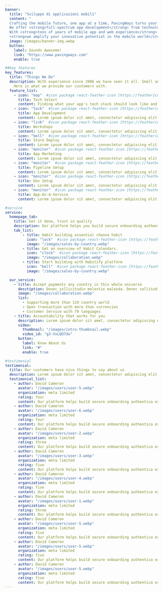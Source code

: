 ```yaml
---
banner:
  title: "Sviluppo di applicazioni mobili"
  content: "
  Crafting the mobile future, one app at a time, PavingWays turns your ideas into app store realities. 
  We offer <strong>full-spectrum app development</strong> from technology selection to app store distribution.
  With <strong>tons of years of mobile app and web experience</strong> and a diverse range of tiny to huge customers and projects in our portfolio, we not only build state-of-the-art apps, 
  <strong>we amplify your innovative potential in the mobile world</strong>."
  image: /images/banner-img.webp
  button:
    label: Sounds Awesome!
    link: "https://www.pavingways.com"
    enable: true

##key features
key_features:
  title: "Things We Do"
  description: With experience since 2006 we have seen it all. Small and huge Apps, tons of frameworks, millions of app users. 
    Here is what we provide our customers with. 
  feature_list:
    - icon: "map"  #icon package react-feather-icon [https://feathericons.com/]
      title: Tech Select
      content: Finding what your app's tech stack should look like and if our stack can match that.
    - icon: "lock"  #icon package react-feather-icon [https://feathericons.com/]
      title: App Development
      content: Lorem ipsum dolor sit amet, consectetur adipiscing elit.
    - icon: "link"  #icon package react-feather-icon [https://feathericons.com/]
      title: Workshops
      content: Lorem ipsum dolor sit amet, consectetur adipiscing elit.
    - icon: "bell"  #icon package react-feather-icon [https://feathericons.com/]
      title: Store Deploy
      content: Lorem ipsum dolor sit amet, consectetur adipiscing elit.
    - icon: "monitor"  #icon package react-feather-icon [https://feathericons.com/]
      title: App Marketing
      content: Lorem ipsum dolor sit amet, consectetur adipiscing elit.
    - icon: "monitor"  #icon package react-feather-icon [https://feathericons.com/]
      title: Pipeline Setup
      content: Lorem ipsum dolor sit amet, consectetur adipiscing elit.
    - icon: "monitor"  #icon package react-feather-icon [https://feathericons.com/]
      title: Dev Setup
      content: Lorem ipsum dolor sit amet, consectetur adipiscing elit.
    - icon: "monitor"  #icon package react-feather-icon [https://feathericons.com/]
      title: App-As-A-Service
      content: Lorem ipsum dolor sit amet, consectetur adipiscing elit.

#service
service:
  homepage_tab:
    title: Get it done, trust in quality
    description: Our platform helps you build secure onboarding authentication experiences that retain and engage your users. We build the infrastructure, you can.
    tab_list:
        - title: Habit building essential choose habit
          icon: "lock"  #icon package react-feather-icon [https://feathericons.com/]
          image: "/images/sales-by-country.webp"
        - title: Get an overview of Habit Calendars.
          icon: "clock"  #icon package react-feather-icon [https://feathericons.com/]
          image: "/images/collaboration.webp"
        - title: Start building with Habitify platform
          icon: "bell"  #icon package react-feather-icon [https://feathericons.com/]
          image: "/images/sales-by-country.webp"

  our_service:
    - title: Accept payments any country in this whole universe
      desctiption: Donec sollicitudin molestie malesda. Donec sollitudin molestie malesuada. Mauris pellentesque nec, egestas non nisi. Cras ultricies ligula sed
      image: "/images/collaboration.webp"
      list:
        - Supporting more than 119 country world
        - Open transaction with more than currencies
        - Customer Service with 79 languages
    - title: Accountability that works for you
      description: Lorem ipsum dolor sit amet, consectetur adipiscing elit. Morbi egestas Werat viverra id et aliquet. vulputate egestas sollicitudin.
      video:
        thumbnail: "/images/intro-thumbnail.webp"
        video_id: "g3-VxLQO7do"
      button:
        label: Know About Us
        link: "#"
        enable: true

#testimonial
testimonial:
  title: Our customers have nice things to say about us
  description: Lorem ipsum dolor sit amet, consectetur adipiscing elit. Morbi egestas Werat viverra id et aliquet. vulputate egestas sollicitudin.
  testimonial_list:
    - author: David Cameron
      avatar: "/images/users/user-5.webp"
      organization: meta limited
      rating: four
      content: Our platform helps build secure onboarding authentica experiences & engage your users. We build .
    - author: David Cameron
      avatar: "/images/users/user-6.webp"
      organization: meta limited
      rating: four
      content: Our platform helps build secure onboarding authentica experiences & engage your users. We build .
    - author: David Cameron
      avatar: "/images/users/user-2.webp"
      organization: meta limited
      rating: three
      content: Our platform helps build secure onboarding authentica experiences & engage your users. We build .
    - author: David Cameron
      avatar: "/images/users/user-3.webp"
      organization: meta limited
      rating: five
      content: Our platform helps build secure onboarding authentica experiences & engage your users. We build .
    - author: David Cameron
      avatar: "/images/users/user-4.webp"
      organization: meta limited
      rating: five
      content: Our platform helps build secure onboarding authentica experiences & engage your users. We build .
    - author: David Cameron
      avatar: "/images/users/user-1.webp"
      organization: meta limited
      rating: three
      content: Our platform helps build secure onboarding authentica experiences & engage your users. We build .
    - author: David Cameron
      avatar: "/images/users/user-5.webp"
      organization: meta limited
      rating: five
      content: Our platform helps build secure onboarding authentica experiences & engage your users. We build .
    - author: David Cameron
      avatar: "/images/users/user-5.webp"
      organization: meta limited
      rating: five
      content: Our platform helps build secure onboarding authentica experiences & engage your users. We build .
    - author: David Cameron
      avatar: "/images/users/user-5.webp"
      organization: meta limited
      rating: five
      content: Our platform helps build secure onboarding authentica experiences & engage your users. We build .
---
```

